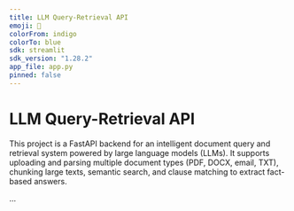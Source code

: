 ```yaml
---
title: LLM Query-Retrieval API
emoji: 🤖
colorFrom: indigo
colorTo: blue
sdk: streamlit
sdk_version: "1.28.2"
app_file: app.py
pinned: false
---
```



# LLM Query-Retrieval API

This project is a FastAPI backend for an intelligent document query and retrieval system powered by large language models (LLMs). It supports uploading and parsing multiple document types (PDF, DOCX, email, TXT), chunking large texts, semantic search, and clause matching to extract fact-based answers.

...
